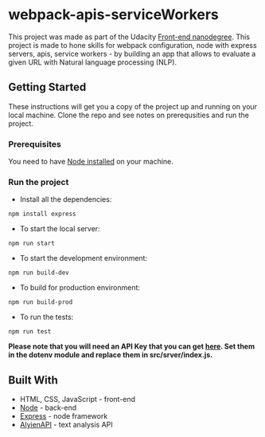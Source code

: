 # webpack-apis-serviceWorkers
This project was made as part of the Udacity [Front-end nanodegree](https://www.udacity.com/course/front-end-web-developer-nanodegree--nd0011).
This project is made to hone skills for webpack configuration, node with express servers, apis, service workers - by building an app that allows to evaluate a given URL with Natural language processing (NLP).

## Getting Started

These instructions will get you a copy of the project up and running on your local machine. Clone the repo and see notes on prerequsities and run the project.

### Prerequisites

You need to have [Node installed](https://nodejs.org/en/download/) on your machine.

### Run the project
* Install all the dependencies:
```
npm install express
```
* To start the local server:
```
npm run start
```
* To start the development environment:
```
npm run build-dev
```
* To build for production environment:
```
npm run build-prod
```
* To run the tests:
```
npm run test
```
**Please note that you will need an API Key that you can get [here](https://developer.aylien.com/signup). Set them in the dotenv module and replace them in src/srver/index.js.**

## Built With
* HTML, CSS, JavaScript - front-end
* [Node](https://nodejs.org/en/) - back-end
* [Express](https://expressjs.com/) - node framework
* [AlyienAPI](https://aylien.com/text-api/) - text analysis API
